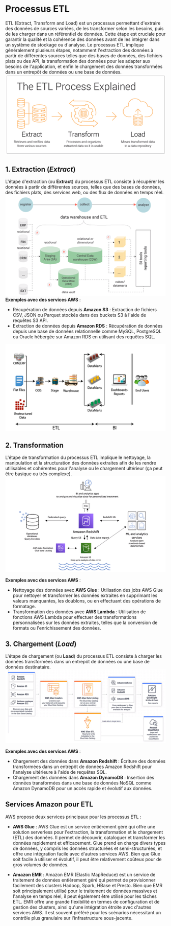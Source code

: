 # Processus ETL

ETL (Extract, Transform and Load) est un processus permettant d'extraire des données de sources variées, de les transformer selon les besoins, puis de les charger dans un référentiel de données. Cette étape est cruciale pour garantir la qualité et la cohérence des données avant de les intégrer dans un système de stockage ou d'analyse. Le processus ETL implique généralement plusieurs étapes, notamment l'extraction des données à partir de différentes sources telles que des bases de données, des fichiers plats ou des API, la transformation des données pour les adapter aux besoins de l'application, et enfin le chargement des données transformées dans un entrepôt de données ou une base de données.
![Processus ETL](../src/captures/etl.PNG)

## 1. Extraction (*Extract*)

L'étape d'extraction (ou **Extract**) du processus ETL consiste à récupérer les données à partir de différentes sources, telles que des bases de données, des fichiers plats, des services web, ou des flux de données en temps réel.
![ETL Extraction](../src/captures/etl2.PNG)
**Exemples avec des services AWS** :
- Récupération de données depuis **Amazon S3** : Extraction de fichiers CSV, JSON ou Parquet stockés dans des buckets S3 à l'aide de requêtes S3 API.
- Extraction de données depuis **Amazon RDS** : Récupération de données depuis une base de données relationnelle comme MySQL, PostgreSQL ou Oracle hébergée sur Amazon RDS en utilisant des requêtes SQL.

![Extraction](../src/captures/ods.png)

## 2. Transformation

L'étape de transformation du processus ETL implique le nettoyage, la manipulation et la structuration des données extraites afin de les rendre utilisables et cohérentes pour l'analyse ou le chargement ultérieur (ça peut être basique ou très complexe).
![ETL Transformation](../src/captures/etl_transfo.PNG)

**Exemples avec des services AWS** :
- Nettoyage des données avec **AWS Glue** : Utilisation des jobs AWS Glue pour nettoyer et transformer les données extraites en supprimant les valeurs manquantes, les doublons, ou en effectuant des opérations de formatage.
- Transformation des données avec **AWS Lambda** : Utilisation de fonctions AWS Lambda pour effectuer des transformations personnalisées sur les données extraites, telles que la conversion de formats ou l'enrichissement des données.

## 3. Chargement (*Load*)

L'étape de chargement (ou **Load**) du processus ETL consiste à charger les données transformées dans un entrepôt de données ou une base de données destinataire.
![ETL Load](../src/captures/etl_load.PNG)

**Exemples avec des services AWS** :
- Chargement des données dans **Amazon Redshift** : Écriture des données transformées dans un entrepôt de données Amazon Redshift pour l'analyse ultérieure à l'aide de requêtes SQL.
- Chargement des données dans **Amazon DynamoDB** : Insertion des données transformées dans une base de données NoSQL comme Amazon DynamoDB pour un accès rapide et évolutif aux données.


## Services Amazon pour ETL

AWS propose deux services principaux pour les processus ETL :

- **AWS Glue** : AWS Glue est un service entièrement géré qui offre une solution serverless pour l'extraction, la transformation et le chargement (ETL) des données. Il permet de découvrir, cataloguer et transformer les données rapidement et efficacement. Glue prend en charge divers types de données, y compris les données structurées et semi-structurées, et offre une intégration facile avec d'autres services AWS. Bien que Glue soit facile à utiliser et évolutif, il peut être relativement coûteux pour de gros volumes de données.

- **Amazon EMR** : Amazon EMR (Elastic MapReduce) est un service de traitement de données entièrement géré qui permet de provisionner facilement des clusters Hadoop, Spark, HBase et Presto. Bien que EMR soit principalement utilisé pour le traitement de données massives et l'analyse en temps réel, il peut également être utilisé pour les tâches ETL. EMR offre une grande flexibilité en termes de configuration et de gestion des clusters, ainsi qu'une intégration étroite avec d'autres services AWS. Il est souvent préféré pour les scénarios nécessitant un contrôle plus granulaire sur l'infrastructure sous-jacente.